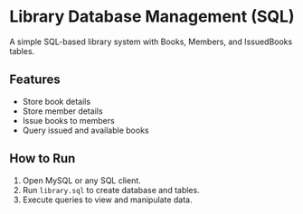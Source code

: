 # Library Database Management (SQL)

A simple SQL-based library system with Books, Members, and IssuedBooks tables.

## Features
- Store book details
- Store member details
- Issue books to members
- Query issued and available books

## How to Run
1. Open MySQL or any SQL client.
2. Run `library.sql` to create database and tables.
3. Execute queries to view and manipulate data.